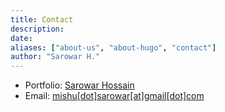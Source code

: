 ```yaml
---
title: Contact
description: 
date:
aliases: ["about-us", "about-hugo", "contact"]
author: "Sarowar H."
---
```


- Portfolio: [Sarowar Hossain](https://www.sarowarhossain.com)
- Email: [mishu[dot]sarowar[at]gmail[dot]com](mailto:mishu.sarowar@gmail.com)